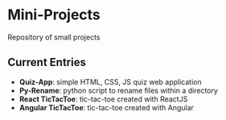 # Mini-Projects
Repository of small projects

## Current Entries
-  **Quiz-App**: simple HTML, CSS, JS quiz web application
-  **Py-Rename**: python script to rename files within a directory
-  **React TicTacToe**: tic-tac-toe created with ReactJS
- **Angular TicTacToe**: tic-tac-toe created with Angular
